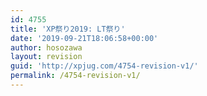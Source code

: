 ```yaml
---
id: 4755
title: 'XP祭り2019: LT祭り'
date: '2019-09-21T18:06:58+00:00'
author: hosozawa
layout: revision
guid: 'http://xpjug.com/4754-revision-v1/'
permalink: /4754-revision-v1/
---
```


